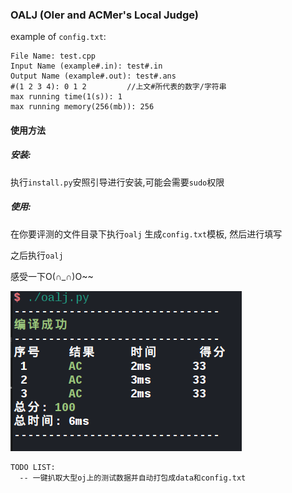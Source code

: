 ### OALJ (OIer and ACMer's Local Judge)

example of `config.txt`:

``` test
File Name: test.cpp
Input Name (example#.in): test#.in
Output Name (example#.out): test#.ans
#(1 2 3 4): 0 1 2         //上文#所代表的数字/字符串
max running time(1(s)): 1
max running memory(256(mb)): 256
```


#### 使用方法

##### 安装:

执行`install.py`安照引导进行安装,可能会需要`sudo`权限

##### 使用:

在你要评测的文件目录下执行`oalj` 生成`config.txt`模板, 然后进行填写

之后执行`oalj`



感受一下O(∩_∩)O~~

![test](./test.png)

```
TODO LIST:
  -- 一键扒取大型oj上的测试数据并自动打包成data和config.txt
```